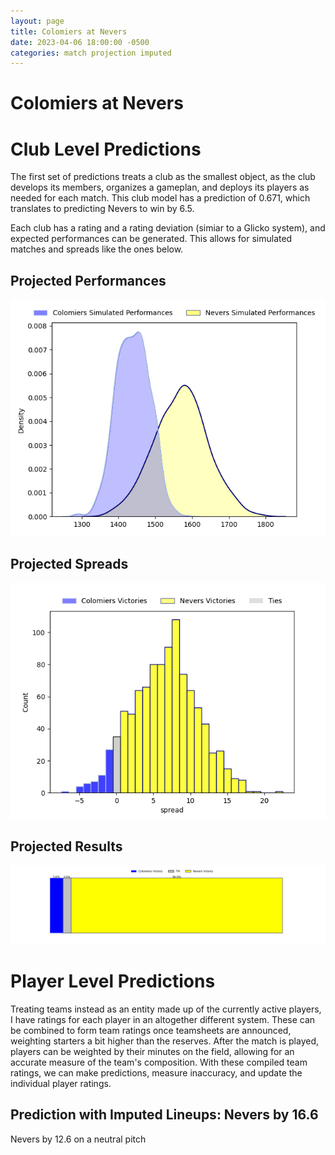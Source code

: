 ```yaml
---  
layout: page  
title: Colomiers at Nevers  
date: 2023-04-06 18:00:00 -0500  
categories: match projection imputed  
---
```

# Colomiers at Nevers

# Club Level Predictions


The first set of predictions treats a club as the smallest object, as the club develops its members, organizes a gameplan, and deploys its players as needed for each match. This club model has a prediction of 0.671, which translates to predicting Nevers to win by 6.5.

Each club has a rating and a rating deviation (simiar to a Glicko system), and expected performances can be generated. This allows for simulated matches and spreads like the ones below.
## Projected Performances


![Projected Performances](plots/performances_2023-04-06-Nevers-Colomiers.png)
## Projected Spreads


![Projected Spreads](plots/spreads_2023-04-06-Nevers-Colomiers.png)
## Projected Results


![Projected Results](plots/resultbar_2023-04-06-Nevers-Colomiers.png)
# Player Level Predictions


Treating teams instead as an entity made up of the currently active players, I have ratings for each player in an altogether different system. These can be combined to form team ratings once teamsheets are announced, weighting starters a bit higher than the reserves. After the match is played, players can be weighted by their minutes on the field, allowing for an accurate measure of the team's composition. With these compiled team ratings, we can make predictions, measure inaccuracy, and update the individual player ratings.
## Prediction with Imputed Lineups: Nevers by 16.6


Nevers by 12.6 on a neutral pitch


